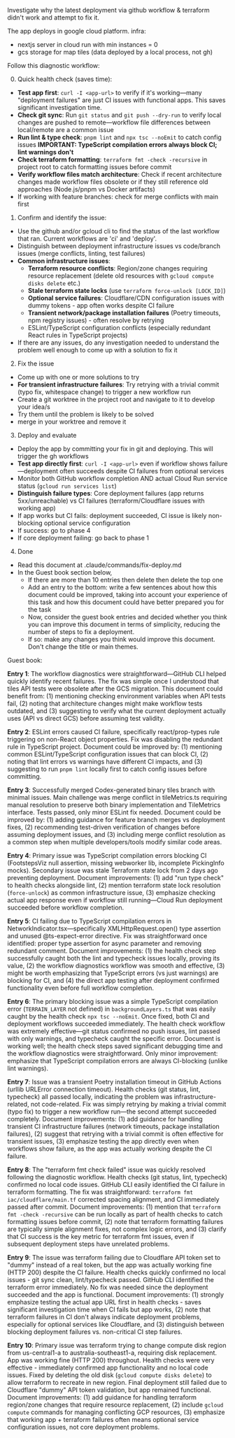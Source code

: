 Investigate why the latest deployment via github workflow & terraform didn't work and attempt to fix it.

The app deploys in google cloud platform.
infra:
- nextjs server in cloud run with min instances = 0
- gcs storage for map tiles (data deployed by a local process, not gh)

Follow this diagnostic workflow:

0. Quick health check (saves time):

- **Test app first**: `curl -I <app-url>` to verify if it's working—many "deployment failures" are just CI issues with functional apps. This saves significant investigation time.
- **Check git sync**: Run `git status` and `git push --dry-run` to verify local changes are pushed to remote—workflow file differences between local/remote are a common issue
- **Run lint & type check**: `pnpm lint` and `npx tsc --noEmit` to catch config issues **IMPORTANT: TypeScript compilation errors always block CI; lint warnings don't**
- **Check terraform formatting**: `terraform fmt -check -recursive` in project root to catch formatting issues before commit
- **Verify workflow files match architecture**: Check if recent architecture changes made workflow files obsolete or if they still reference old approaches (Node.js/pnpm vs Docker artifacts)
- If working with feature branches: check for merge conflicts with main first

1. Confirm and identify the issue:

- Use the github and/or gcloud cli to find the status of the last workflow that ran. Current workflows are 'ci' and 'deploy'.
- Distinguish between deployment infrastructure issues vs code/branch issues (merge conflicts, linting, test failures)
- **Common infrastructure issues**: 
  - **Terraform resource conflicts**: Region/zone changes requiring resource replacement (delete old resources with `gcloud compute disks delete` etc.)
  - **Stale terraform state locks** (use `terraform force-unlock [LOCK_ID]`)
  - **Optional service failures**: Cloudflare/CDN configuration issues with dummy tokens - app often works despite CI failure
  - **Transient network/package installation failures** (Poetry timeouts, npm registry issues) - often resolve by retrying
  - ESLint/TypeScript configuration conflicts (especially redundant React rules in TypeScript projects)
- If there are any issues, do any investigation needed to understand the problem well enough to come up with a solution to fix it

2. Fix the issue

- Come up with one or more solutions to try
- **For transient infrastructure failures**: Try retrying with a trivial commit (typo fix, whitespace change) to trigger a new workflow run
- Create a git worktree in the project root and navigate to it to develop your idea/s
- Try them until the problem is likely to be solved
- merge in your worktree and remove it

3. Deploy and evaluate

- Deploy the app by committing your fix in git and deploying. This will trigger the gh workflows
- **Test app directly first**: `curl -I <app-url>` even if workflow shows failure—deployment often succeeds despite CI failures from optional services
- Monitor both GitHub workflow completion AND actual Cloud Run service status (`gcloud run services list`)
- **Distinguish failure types**: Core deployment failures (app returns 5xx/unreachable) vs CI failures (terraform/Cloudflare issues with working app)
- If app works but CI fails: deployment succeeded, CI issue is likely non-blocking optional service configuration
- If success: go to phase 4
- If core deployment failing: go back to phase 1

4. Done

- Read this document at .claude/commands/fix-deploy.md
- In the Guest book section below, 
  - If there are more than 10 entries then delete then delete the top one
  - Add an entry to the bottom: write a few sentences about how this document could be improved, taking into account your experience of this task and how this document could have better prepared you for the task
  - Now, consider the guest book entries and decided whether you think you can improve this document in terms of simplicity, reducing the number of steps to fix a deployment.
  - If so: make any changes you think would improve this document. Don't change the title or main themes.


Guest book:

**Entry 1**: The workflow diagnostics were straightforward—GitHub CLI helped quickly identify recent failures. The fix was simple once I understood that tiles API tests were obsolete after the GCS migration. This document could benefit from: (1) mentioning checking environment variables when API tests fail, (2) noting that architecture changes might make workflow tests outdated, and (3) suggesting to verify what the current deployment actually uses (API vs direct GCS) before assuming test validity.

**Entry 2**: ESLint errors caused CI failure, specifically react/prop-types rule triggering on non-React object properties. Fix was disabling the redundant rule in TypeScript project. Document could be improved by: (1) mentioning common ESLint/TypeScript configuration issues that can block CI, (2) noting that lint errors vs warnings have different CI impacts, and (3) suggesting to run `pnpm lint` locally first to catch config issues before committing.

**Entry 3**: Successfully merged Codex-generated binary tiles branch with minimal issues. Main challenge was merge conflict in tileMetrics.ts requiring manual resolution to preserve both binary implementation and TileMetrics interface. Tests passed, only minor ESLint fix needed. Document could be improved by: (1) adding guidance for feature branch merges vs deployment fixes, (2) recommending test-driven verification of changes before assuming deployment issues, and (3) including merge conflict resolution as a common step when multiple developers/tools modify similar code areas.

**Entry 4**: Primary issue was TypeScript compilation errors blocking CI (FootstepsViz null assertion, missing webworker lib, incomplete PickingInfo mocks). Secondary issue was stale Terraform state lock from 2 days ago preventing deployment. Document improvements: (1) add "run type check" to health checks alongside lint, (2) mention terraform state lock resolution (`force-unlock`) as common infrastructure issue, (3) emphasize checking actual app response even if workflow still running—Cloud Run deployment succeeded before workflow completion.

**Entry 5**: CI failing due to TypeScript compilation errors in NetworkIndicator.tsx—specifically XMLHttpRequest.open() type assertion and unused @ts-expect-error directive. Fix was straightforward once identified: proper type assertion for async parameter and removing redundant comment. Document improvements: (1) the health check step successfully caught both the lint and typecheck issues locally, proving its value, (2) the workflow diagnostics workflow was smooth and effective, (3) might be worth emphasizing that TypeScript errors (vs just warnings) are blocking for CI, and (4) the direct app testing after deployment confirmed functionality even before full workflow completion.

**Entry 6**: The primary blocking issue was a simple TypeScript compilation error (`TERRAIN_LAYER` not defined) in `backgroundLayers.ts` that was easily caught by the health check `npx tsc --noEmit`. Once fixed, both CI and deployment workflows succeeded immediately. The health check workflow was extremely effective—git status confirmed no push issues, lint passed with only warnings, and typecheck caught the specific error. Document is working well; the health check steps saved significant debugging time and the workflow diagnostics were straightforward. Only minor improvement: emphasize that TypeScript compilation errors are always CI-blocking (unlike lint warnings).

**Entry 7**: Issue was a transient Poetry installation timeout in GitHub Actions (urllib URLError connection timeout). Health checks (git status, lint, typecheck) all passed locally, indicating the problem was infrastructure-related, not code-related. Fix was simply retrying by making a trivial commit (typo fix) to trigger a new workflow run—the second attempt succeeded completely. Document improvements: (1) add guidance for handling transient CI infrastructure failures (network timeouts, package installation failures), (2) suggest that retrying with a trivial commit is often effective for transient issues, (3) emphasize testing the app directly even when workflows show failure, as the app was actually working despite the CI failure.

**Entry 8**: The "terraform fmt check failed" issue was quickly resolved following the diagnostic workflow. Health checks (git status, lint, typecheck) confirmed no local code issues. GitHub CLI easily identified the CI failure in terraform formatting. The fix was straightforward: `terraform fmt iac/cloudflare/main.tf` corrected spacing alignment, and CI immediately passed after commit. Document improvements: (1) mention that `terraform fmt -check -recursive` can be run locally as part of health checks to catch formatting issues before commit, (2) note that terraform formatting failures are typically simple alignment fixes, not complex logic errors, and (3) clarify that CI success is the key metric for terraform fmt issues, even if subsequent deployment steps have unrelated problems.

**Entry 9**: The issue was terraform failing due to Cloudflare API token set to "dummy" instead of a real token, but the app was actually working fine (HTTP 200) despite the CI failure. Health checks quickly confirmed no local issues - git sync clean, lint/typecheck passed. GitHub CLI identified the terraform error immediately. No fix was needed since the deployment succeeded and the app is functional. Document improvements: (1) strongly emphasize testing the actual app URL first in health checks - saves significant investigation time when CI fails but app works, (2) note that terraform failures in CI don't always indicate deployment problems, especially for optional services like Cloudflare, and (3) distinguish between blocking deployment failures vs. non-critical CI step failures.

**Entry 10**: Primary issue was terraform trying to change compute disk region from us-central1-a to australia-southeast1-a, requiring disk replacement. App was working fine (HTTP 200) throughout. Health checks were very effective - immediately confirmed app functionality and no local code issues. Fixed by deleting the old disk (`gcloud compute disks delete`) to allow terraform to recreate in new region. Final deployment still failed due to Cloudflare "dummy" API token validation, but app remained functional. Document improvements: (1) add guidance for handling terraform region/zone changes that require resource replacement, (2) include `gcloud compute` commands for managing conflicting GCP resources, (3) emphasize that working app + terraform failures often means optional service configuration issues, not core deployment problems.

